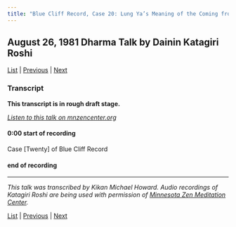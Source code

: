 ```yaml
---
title: "Blue Cliff Record, Case 20: Lung Ya’s Meaning of the Coming from the West – Talk 1"
---
```

## August 26, 1981 Dharma Talk by Dainin Katagiri Roshi

[List](list#1981) \| 
[Previous](unfinished-1981-1) \| 
[Next](unfinished-1981-2) 

### Transcript

**This transcript is in rough draft stage.**

<a href="https://www.mnzencenter.org/the-dainin-katagiri-audio-archive/blue-cliff-record-case-20-lecture-1" target="_blank">*Listen to this talk on mnzencenter.org*</a>

<a name="000"></a>
#### 0:00 start of recording


Case [Twenty] of Blue Cliff Record




#### end of recording


---

*This talk was transcribed by Kikan Michael Howard. Audio recordings of Katagiri Roshi are being used with permission of [Minnesota Zen Meditation Center](https://www.mnzencenter.org/katagiri-project.html).*

[List](list#1981) \| 
[Previous](unfinished-1981-1) \| 
[Next](unfinished-1981-2)